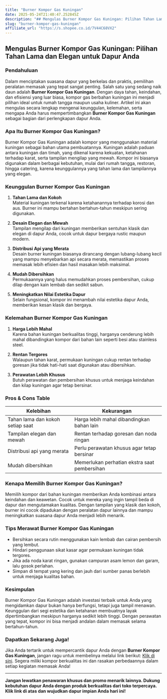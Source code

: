 ```yaml
---
title: "Burner Kompor Gas Kuningan"
date: 2025-05-24T21:40:47.252845Z
description: "## Mengulas Burner Kompor Gas Kuningan: Pilihan Tahan Lama dan Elegan untuk Dapur Anda..."
slug: "burner-kompor-gas-kuningan"
affiliate_url: "https://s.shopee.co.id/7V44C68VX2"
---
```

## Mengulas Burner Kompor Gas Kuningan: Pilihan Tahan Lama dan Elegan untuk Dapur Anda

### Pendahuluan

Dalam menciptakan suasana dapur yang berkelas dan praktis, pemilihan peralatan memasak yang tepat sangat penting. Salah satu yang sedang naik daun adalah **Burner Kompor Gas Kuningan**. Dengan daya tahan, keindahan, dan efisiensi yang luar biasa, kompor gas berbahan kuningan ini menjadi pilihan ideal untuk rumah tangga maupun usaha kuliner. Artikel ini akan mengulas secara lengkap mengenai keunggulan, kelemahan, serta mengapa Anda harus mempertimbangkan **Burner Kompor Gas Kuningan** sebagai bagian dari perlengkapan dapur Anda.

### Apa Itu Burner Kompor Gas Kuningan?

Burner Kompor Gas Kuningan adalah kompor yang menggunakan material kuningan sebagai bahan utama pembuatannya. Kuningan adalah paduan antara kuningan dan timah, yang dikenal karena kekuatan, ketahanan terhadap karat, serta tampilan mengilap yang mewah. Kompor ini biasanya digunakan dalam berbagai kebutuhan, mulai dari rumah tangga, restoran, hingga catering, karena keunggulannya yang tahan lama dan tampilannya yang elegan.

### Keunggulan Burner Kompor Gas Kuningan

1. **Tahan Lama dan Kokoh**  
Material kuningan terkenal karena ketahanannya terhadap korosi dan aus. Burner ini mampu bertahan bertahun-tahun meskipun sering digunakan.

2. **Desain Elegan dan Mewah**  
Tampilan mengilap dari kuningan memberikan sentuhan klasik dan elegan di dapur Anda, cocok untuk dapur bergaya rustic maupun modern.

3. **Distribusi Api yang Merata**  
Desain burner kuningan biasanya dirancang dengan lubang-lubang kecil yang mampu menyebarkan api secara merata, memastikan proses memasak lebih efisien dan hasil masakan lebih maksimal.

4. **Mudah Dibersihkan**  
Permukaannya yang halus memudahkan proses pembersihan, cukup dilap dengan kain lembab dan sedikit sabun.

5. **Meningkatkan Nilai Estetika Dapur**  
Selain fungsional, kompor ini menambah nilai estetika dapur Anda, memberikan kesan klasik dan bergaya.

### Kelemahan Burner Kompor Gas Kuningan

1. **Harga Lebih Mahal**  
Karena bahan kuningan berkualitas tinggi, harganya cenderung lebih mahal dibandingkan kompor dari bahan lain seperti besi atau stainless steel.

2. **Rentan Tergores**  
Walaupun tahan karat, permukaan kuningan cukup rentan terhadap goresan jika tidak hati-hati saat digunakan atau dibersihkan.

3. **Perawatan Lebih Khusus**  
Butuh perawatan dan pembersihan khusus untuk menjaga keindahan dan kilap kuningan agar tetap bersinar.

### Pros & Cons Table

| Kelebihan                                | Kekurangan                                |
|------------------------------------------|-------------------------------------------|
| Tahan lama dan kokoh setiap saat        | Harga lebih mahal dibandingkan bahan lain |
| Tampilan elegan dan mewah               | Rentan terhadap goresan dan noda ringan  |
| Distribusi api yang merata               | Perlu perawatan khusus agar tetap bersinar |
| Mudah dibersihkan                       | Memerlukan perhatian ekstra saat pembersihan |

### Kenapa Memilih Burner Kompor Gas Kuningan?

Memilih kompor dari bahan kuningan memberikan Anda kombinasi antara keindahan dan keawetan. Cocok untuk mereka yang ingin tampil beda di dapur dan mengutamakan kualitas. Dengan tampilan yang klasik dan kokoh, burner ini cocok dipadukan dengan peralatan dapur lainnya dan mampu meningkatkan suasana dapur Anda menjadi lebih menarik.

### Tips Merawat Burner Kompor Gas Kuningan

- Bersihkan secara rutin menggunakan kain lembab dan cairan pembersih yang lembut.
- Hindari penggunaan sikat kasar agar permukaan kuningan tidak tergores.
- Jika ada noda karat ringan, gunakan campuran asam lemon dan garam, lalu gosok perlahan.
- Simpan di tempat yang kering dan jauh dari sumber panas berlebih untuk menjaga kualitas bahan.

### Kesimpulan

Burner Kompor Gas Kuningan adalah investasi terbaik untuk Anda yang mengidamkan dapur bukan hanya berfungsi, tetapi juga tampil menawan. Keunggulan dari segi estetika dan ketahanan membuatnya layak dipertimbangkan meskipun harganya sedikit lebih tinggi. Dengan perawatan yang tepat, kompor ini bisa menjadi andalan dalam memasak selama bertahun-tahun.

### Dapatkan Sekarang Juga!

Jika Anda tertarik untuk mempercantik dapur Anda dengan **Burner Kompor Gas Kuningan**, jangan ragu untuk membelinya melalui link berikut: [Klik di sini](https://s.shopee.co.id/7V44C68VX2). Segera miliki kompor berkualitas ini dan rasakan perbedaannya dalam setiap kegiatan memasak Anda!

---

**Jangan lewatkan penawaran khusus dan promo menarik lainnya. Dukung kebutuhan dapur Anda dengan produk berkualitas dari toko terpercaya. Klik link di atas dan wujudkan dapur impian Anda hari ini!**
